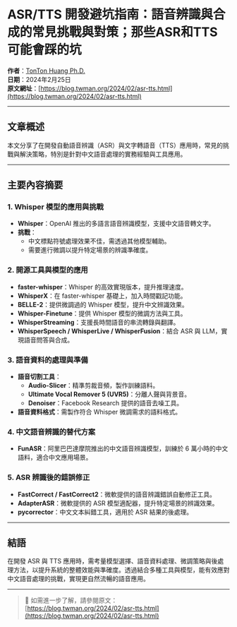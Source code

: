 # ASR/TTS 開發避坑指南：語音辨識與合成的常見挑戰與對策；那些ASR和TTS可能會踩的坑

**作者**：[TonTon Huang Ph.D.](https://www.twman.org/)   
**日期**：2024年2月25日  
**原文網址**：[https://blog.twman.org/2024/02/asr-tts.html](https://blog.twman.org/2024/02/asr-tts.html)

---

## 文章概述

本文分享了在開發自動語音辨識（ASR）與文字轉語音（TTS）應用時，常見的挑戰與解決策略，特別是針對中文語音處理的實務經驗與工具應用。

---

## 主要內容摘要

### 1. Whisper 模型的應用與挑戰

- **Whisper**：OpenAI 推出的多語言語音辨識模型，支援中文語音轉文字。
- **挑戰**：
  - 中文標點符號處理效果不佳，需透過其他模型輔助。
  - 需要進行微調以提升特定場景的辨識準確度。

### 2. 開源工具與模型的應用

- **faster-whisper**：Whisper 的高效實現版本，提升推理速度。
- **WhisperX**：在 faster-whisper 基礎上，加入時間戳記功能。
- **BELLE-2**：提供微調過的 Whisper 模型，提升中文辨識效果。
- **Whisper-Finetune**：提供 Whisper 模型的微調方法與工具。
- **WhisperStreaming**：支援長時間語音的串流轉錄與翻譯。
- **WhisperSpeech / WhisperLive / WhisperFusion**：結合 ASR 與 LLM，實現語音問答與合成。

### 3. 語音資料的處理與準備

- **語音切割工具**：
  - **Audio-Slicer**：精準剪裁音頻，製作訓練語料。
  - **Ultimate Vocal Remover 5 (UVR5)**：分離人聲與背景音。
  - **Denoiser**：Facebook Research 提供的語音去噪工具。
- **語音資料格式**：需製作符合 Whisper 微調需求的語料格式。

### 4. 中文語音辨識的替代方案

- **FunASR**：阿里巴巴達摩院推出的中文語音辨識模型，訓練於 6 萬小時的中文語料，適合中文應用場景。

### 5. ASR 辨識後的錯誤修正

- **FastCorrect / FastCorrect2**：微軟提供的語音辨識錯誤自動修正工具。
- **AdapterASR**：微軟提供的 ASR 模型適配器，提升特定場景的辨識效果。
- **pycorrector**：中文文本糾錯工具，適用於 ASR 結果的後處理。

---

## 結語

在開發 ASR 與 TTS 應用時，需考量模型選擇、語音資料處理、微調策略與後處理方法，以提升系統的整體效能與準確度。透過結合多種工具與模型，能有效應對中文語音處理的挑戰，實現更自然流暢的語音應用。

---

> 📖 如需進一步了解，請參閱原文：  
> [https://blog.twman.org/2024/02/asr-tts.html](https://blog.twman.org/2024/02/asr-tts.html)
